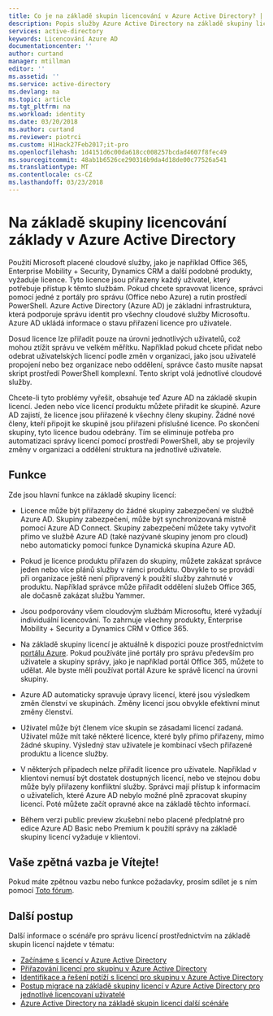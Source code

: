 ```yaml
---
title: Co je na základě skupin licencování v Azure Active Directory? | Dokumenty Microsoft
description: Popis služby Azure Active Directory na základě skupiny licencí, jak to funguje a doporučené postupy
services: active-directory
keywords: Licencování Azure AD
documentationcenter: ''
author: curtand
manager: mtillman
editor: ''
ms.assetid: ''
ms.service: active-directory
ms.devlang: na
ms.topic: article
ms.tgt_pltfrm: na
ms.workload: identity
ms.date: 03/20/2018
ms.author: curtand
ms.reviewer: piotrci
ms.custom: H1Hack27Feb2017;it-pro
ms.openlocfilehash: 1d4151d6c00da618cc008257bcdad4607f8fec49
ms.sourcegitcommit: 48ab1b6526ce290316b9da4d18de00c77526a541
ms.translationtype: MT
ms.contentlocale: cs-CZ
ms.lasthandoff: 03/23/2018
---
```

# <a name="group-based-licensing-basics-in-azure-active-directory"></a>Na základě skupiny licencování základy v Azure Active Directory

Použití Microsoft placené cloudové služby, jako je například Office 365, Enterprise Mobility + Security, Dynamics CRM a další podobné produkty, vyžaduje licence. Tyto licence jsou přiřazeny každý uživatel, který potřebuje přístup k těmto službám. Pokud chcete spravovat licence, správci pomocí jedné z portály pro správu (Office nebo Azure) a rutin prostředí PowerShell. Azure Active Directory (Azure AD) je základní infrastruktura, která podporuje správu identit pro všechny cloudové služby Microsoftu. Azure AD ukládá informace o stavu přiřazení licence pro uživatele.

Dosud licence lze přiřadit pouze na úrovni jednotlivých uživatelů, což mohou ztížit správu ve velkém měřítku. Například pokud chcete přidat nebo odebrat uživatelských licencí podle změn v organizaci, jako jsou uživatelé propojení nebo bez organizace nebo oddělení, správce často musíte napsat skript prostředí PowerShell komplexní. Tento skript volá jednotlivé cloudové služby.

Chcete-li tyto problémy vyřešit, obsahuje teď Azure AD na základě skupin licencí. Jeden nebo více licencí produktu můžete přiřadit ke skupině. Azure AD zajistí, že licence jsou přiřazené k všechny členy skupiny. Žádné nové členy, kteří připojit ke skupině jsou přiřazeni příslušné licence. Po skončení skupiny, tyto licence budou odebrány. Tím se eliminuje potřeba pro automatizaci správy licencí pomocí prostředí PowerShell, aby se projevily změny v organizaci a oddělení struktura na jednotlivé uživatele.

## <a name="features"></a>Funkce

Zde jsou hlavní funkce na základě skupiny licencí:

- Licence může být přiřazeny do žádné skupiny zabezpečení ve službě Azure AD. Skupiny zabezpečení, může být synchronizovaná místně pomocí Azure AD Connect. Skupiny zabezpečení můžete taky vytvořit přímo ve službě Azure AD (také nazývané skupiny jenom pro cloud) nebo automaticky pomocí funkce Dynamická skupina Azure AD.

- Pokud je licence produktu přiřazen do skupiny, můžete zakázat správce jeden nebo více plánů služby v rámci produktu. Obvykle to se provádí při organizace ještě není připravený k použití služby zahrnuté v produktu. Například správce může přiřadit oddělení služeb Office 365, ale dočasně zakázat službu Yammer.

- Jsou podporovány všem cloudovým službám Microsoftu, které vyžadují individuální licencování. To zahrnuje všechny produkty, Enterprise Mobility + Security a Dynamics CRM v Office 365.

- Na základě skupiny licencí je aktuálně k dispozici pouze prostřednictvím [portálu Azure](https://portal.azure.com). Pokud používáte jiné portály pro správu především pro uživatele a skupiny správy, jako je například portál Office 365, můžete to udělat. Ale byste měli používat portál Azure ke správě licencí na úrovni skupiny.

- Azure AD automaticky spravuje úpravy licencí, které jsou výsledkem změn členství ve skupinách. Změny licencí jsou obvykle efektivní minut změny členství.

- Uživatel může být členem více skupin se zásadami licencí zadaná. Uživatel může mít také některé licence, které byly přímo přiřazeny, mimo žádné skupiny. Výsledný stav uživatele je kombinací všech přiřazené produktu a licence služby.

- V některých případech nelze přiřadit licence pro uživatele. Například v klientovi nemusí být dostatek dostupných licencí, nebo ve stejnou dobu může byly přiřazeny konfliktní služby. Správci mají přístup k informacím o uživatelích, které Azure AD nebylo možné plně zpracovat skupiny licencí. Poté můžete začít opravné akce na základě těchto informací.

- Během verzi public preview zkušební nebo placené předplatné pro edice Azure AD Basic nebo Premium k použití správy na základě skupiny licencí vyžaduje v klientovi.

## <a name="your-feedback-is-welcome"></a>Vaše zpětná vazba je Vítejte!

Pokud máte zpětnou vazbu nebo funkce požadavky, prosím sdílet je s ním pomocí [Toto fórum](https://feedback.azure.com/forums/169401-azure-active-directory/category/317677-group-based-licensing).

## <a name="next-steps"></a>Další postup

Další informace o scénáře pro správu licencí prostřednictvím na základě skupin licencí najdete v tématu:

* [Začínáme s licencí v Azure Active Directory](active-directory-licensing-get-started-azure-portal.md)
* [Přiřazování licencí pro skupinu v Azure Active Directory](active-directory-licensing-group-assignment-azure-portal.md)
* [Identifikace a řešení potíží s licencí pro skupinu v Azure Active Directory](active-directory-licensing-group-problem-resolution-azure-portal.md)
* [Postup migrace na základě skupiny licencí v Azure Active Directory pro jednotlivé licencovaní uživatelé](active-directory-licensing-group-migration-azure-portal.md)
* [Azure Active Directory na základě skupin licencí další scénáře](active-directory-licensing-group-advanced.md)
